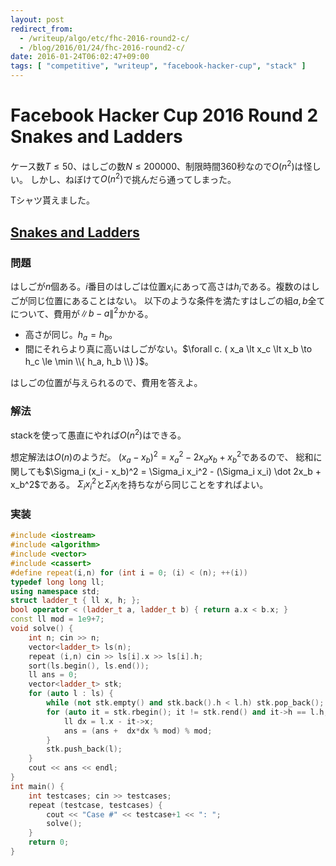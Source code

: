 ```yaml
---
layout: post
redirect_from:
  - /writeup/algo/etc/fhc-2016-round2-c/
  - /blog/2016/01/24/fhc-2016-round2-c/
date: 2016-01-24T06:02:47+09:00
tags: [ "competitive", "writeup", "facebook-hacker-cup", "stack" ]
---
```


# Facebook Hacker Cup 2016 Round 2 Snakes and Ladders

ケース数$T \le 50$、はしごの数$N \le 200000$、制限時間$360$秒なので$O(n^2)$は怪しい。
しかし、ねぼけて$O(n^2)$で挑んだら通ってしまった。

Tシャツ貰えました。

## [Snakes and Ladders](https://www.facebook.com/hackercup/problem/1640119959603837/)

### 問題

はしごが$n$個ある。$i$番目のはしごは位置$x_i$にあって高さは$h_i$である。複数のはしごが同じ位置にあることはない。
以下のような条件を満たすはしごの組$a,b$全てについて、費用が$\|b - a\|^2$かかる。

-   高さが同じ。$h_a = h_b$。
-   間にそれらより真に高いはしごがない。$\forall c. ( x_a \lt x_c \lt x_b \to h_c \le \min \\{ h_a, h_b \\} )$。

はしごの位置が与えられるので、費用を答えよ。

### 解法

stackを使って愚直にやれば$O(n^2)$はできる。

想定解法は$O(n)$のようだ。
$(x_a - x_b)^2 = x_a^2 - 2x_ax_b + x_b^2$であるので、
総和に関しても$\Sigma_i (x_i - x_b)^2 = \Sigma_i x_i^2 - (\Sigma_i x_i) \dot 2x_b + x_b^2$である。
$\Sigma_i x_i^2$と$\Sigma_i x_i$を持ちながら同じことをすればよい。

### 実装

``` c++
#include <iostream>
#include <algorithm>
#include <vector>
#include <cassert>
#define repeat(i,n) for (int i = 0; (i) < (n); ++(i))
typedef long long ll;
using namespace std;
struct ladder_t { ll x, h; };
bool operator < (ladder_t a, ladder_t b) { return a.x < b.x; }
const ll mod = 1e9+7;
void solve() {
    int n; cin >> n;
    vector<ladder_t> ls(n);
    repeat (i,n) cin >> ls[i].x >> ls[i].h;
    sort(ls.begin(), ls.end());
    ll ans = 0;
    vector<ladder_t> stk;
    for (auto l : ls) {
        while (not stk.empty() and stk.back().h < l.h) stk.pop_back();
        for (auto it = stk.rbegin(); it != stk.rend() and it->h == l.h; ++ it) {
            ll dx = l.x - it->x;
            ans = (ans +  dx*dx % mod) % mod;
        }
        stk.push_back(l);
    }
    cout << ans << endl;
}
int main() {
    int testcases; cin >> testcases;
    repeat (testcase, testcases) {
        cout << "Case #" << testcase+1 << ": ";
        solve();
    }
    return 0;
}
```
